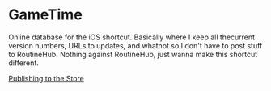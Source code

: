 # GameTime
Online database for the iOS shortcut. 
Basically where I keep all thecurrent version numbers, URLs to updates, and whatnot so I don't have to post stuff to RoutineHub. 
Nothing against RoutineHub, just wanna make this shortcut different. 

[Publishing to the Store](#StorePublishingInstructions)
